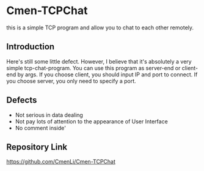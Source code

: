 # Cmen-TCPChat
this is a simple TCP program and allow you to chat to each other remotely.

## Introduction
Here's still some little defect. However, I believe that it's absolutely a very simple tcp-chat-program. 
You can use this program as server-end or client-end by args. 
If you choose client, you should input IP and port to connect.
If you choose server, you only need to specify a port.

## Defects
* Not serious in data dealing
* Not pay lots of attention to the appearance of User Interface
* No comment inside'

## Repository Link
https://github.com/CmenLi/Cmen-TCPChat